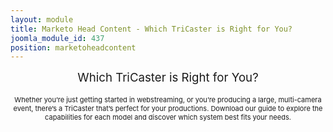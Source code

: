 ```yaml
---
layout: module
title: Marketo Head Content - Which TriCaster is Right for You?
joomla_module_id: 437
position: marketoheadcontent
---
```

<p style="text-align: center;"><span style="font-size: 14pt;">Which TriCaster is Right for You?</span><br /><br /><span style="line-height: normal; font-size: 11px;">Whether you’re just getting started in webstreaming, or you’re producing a large, multi-camera event, there’s a TriCaster that’s perfect for your productions. Download our guide to explore the capabilities for each model and discover which system best fits your needs.</span></p>
